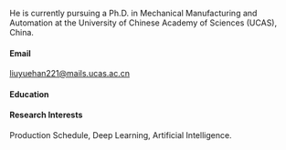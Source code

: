 


He is currently pursuing a Ph.D. in Mechanical Manufacturing and Automation at the University of Chinese Academy of Sciences (UCAS), China.

#### Email
liuyuehan221@mails.ucas.ac.cn

#### Education



#### Research Interests
Production Schedule, Deep Learning, Artificial Intelligence.

